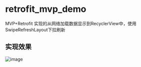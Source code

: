 # retrofit_mvp_demo
MVP+Retrofit 实现的从网络加载数据显示到RecyclerView中，使用SwipeRefreshLayout下拉刷新

## 实现效果

![image](https://github.com/xujianye/retrofit_mvp_demo/blob/master/app/src/main/res/raw/application.gif?raw=true)


